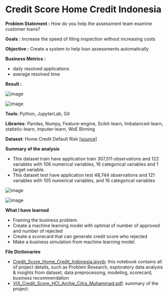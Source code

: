 # Credit Score Home Credit Indonesia

**Problem Statement :**
How do you help the assessment team examine customer loans?

**Goals :**
Increase the speed of filing inspection without increasing costs

**Objective :**
Create a system to help loan assessments automatically

**Business Metrics :**
* daily resolved applications
* average resolved time

**Result :**

![image](https://user-images.githubusercontent.com/108534539/206385847-0c974b98-744d-40d6-8163-624e4e1196b4.png)

![image](https://user-images.githubusercontent.com/108534539/206385918-f6cc9f82-089f-4f61-abbb-d1560653402e.png)


**Tools**: Python, JupyterLab, Git

**Libraries**: Pandas, Numpy, Feature-engine, Scikit-learn, Imbalanced-learn, statistic-learn, imputer-learn, WoE Binning

**Dataset**: Home Credit Default Risk [[source]](https://www.kaggle.com/c/home-credit-default-risk)

**Summary of the analysis**
* This dataset train have application train 307,511 observations and 122 variables with 106 numerical variables, 16 categorical variables and 1 target variable.
* This dataset test have application test 48,744 observations and 121 variables with 105 numerical variables, and 16 categorical variables

![image](https://user-images.githubusercontent.com/108534539/206389308-8cd1a0f6-78c8-45e7-bbbc-07b791cd63e8.png)

![image](https://user-images.githubusercontent.com/108534539/206389358-a969539a-8c7d-479a-a921-ba387948e551.png)

**What I have learned**
* Framing the business problem. 
* Create a machine learning model with optimal of number of approved and number of rejected
* Create a scorecard that can generate credit score who rejected
* Make a business simulation from machine learning model.

**File Dictionaries**
* [Credit_Score_Home_Credit_Indonesia.ipynb](https://github.com/archie-cm/Credit-Score-Home-Credit-Indonesia/blob/main/Credit_Score_Home_Credit_Indonesia.ipynb): this notebook contains all of project details, such as Problem Research, exploratory data analysis & insights from dataset, data preprocessing, modeling, scorecard, business recommendation
* [VIX_Credit_Score_HCI_Archie_Citra_Muhammad.pdf](https://github.com/archie-cm/Credit-Score-Home-Credit-Indonesia/blob/main/VIX_Credit_Score_HCI_Archie_Citra_Muhammad.pdf): summary of the project.
